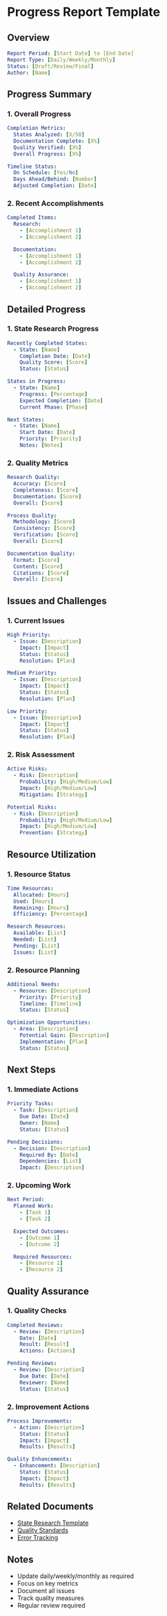 # Progress Report Template

## Overview
```yaml
Report Period: [Start Date] to [End Date]
Report Type: [Daily/Weekly/Monthly]
Status: [Draft/Review/Final]
Author: [Name]
```

## Progress Summary

### 1. Overall Progress
```yaml
Completion Metrics:
  States Analyzed: [X/50]
  Documentation Complete: [X%]
  Quality Verified: [X%]
  Overall Progress: [X%]

Timeline Status:
  On Schedule: [Yes/No]
  Days Ahead/Behind: [Number]
  Adjusted Completion: [Date]
```

### 2. Recent Accomplishments
```yaml
Completed Items:
  Research:
    - [Accomplishment 1]
    - [Accomplishment 2]

  Documentation:
    - [Accomplishment 1]
    - [Accomplishment 2]

  Quality Assurance:
    - [Accomplishment 1]
    - [Accomplishment 2]
```

## Detailed Progress

### 1. State Research Progress
```yaml
Recently Completed States:
  - State: [Name]
    Completion Date: [Date]
    Quality Score: [Score]
    Status: [Status]

States in Progress:
  - State: [Name]
    Progress: [Percentage]
    Expected Completion: [Date]
    Current Phase: [Phase]

Next States:
  - State: [Name]
    Start Date: [Date]
    Priority: [Priority]
    Notes: [Notes]
```

### 2. Quality Metrics
```yaml
Research Quality:
  Accuracy: [Score]
  Completeness: [Score]
  Documentation: [Score]
  Overall: [Score]

Process Quality:
  Methodology: [Score]
  Consistency: [Score]
  Verification: [Score]
  Overall: [Score]

Documentation Quality:
  Format: [Score]
  Content: [Score]
  Citations: [Score]
  Overall: [Score]
```

## Issues and Challenges

### 1. Current Issues
```yaml
High Priority:
  - Issue: [Description]
    Impact: [Impact]
    Status: [Status]
    Resolution: [Plan]

Medium Priority:
  - Issue: [Description]
    Impact: [Impact]
    Status: [Status]
    Resolution: [Plan]

Low Priority:
  - Issue: [Description]
    Impact: [Impact]
    Status: [Status]
    Resolution: [Plan]
```

### 2. Risk Assessment
```yaml
Active Risks:
  - Risk: [Description]
    Probability: [High/Medium/Low]
    Impact: [High/Medium/Low]
    Mitigation: [Strategy]

Potential Risks:
  - Risk: [Description]
    Probability: [High/Medium/Low]
    Impact: [High/Medium/Low]
    Prevention: [Strategy]
```

## Resource Utilization

### 1. Resource Status
```yaml
Time Resources:
  Allocated: [Hours]
  Used: [Hours]
  Remaining: [Hours]
  Efficiency: [Percentage]

Research Resources:
  Available: [List]
  Needed: [List]
  Pending: [List]
  Issues: [List]
```

### 2. Resource Planning
```yaml
Additional Needs:
  - Resource: [Description]
    Priority: [Priority]
    Timeline: [Timeline]
    Status: [Status]

Optimization Opportunities:
  - Area: [Description]
    Potential Gain: [Description]
    Implementation: [Plan]
    Status: [Status]
```

## Next Steps

### 1. Immediate Actions
```yaml
Priority Tasks:
  - Task: [Description]
    Due Date: [Date]
    Owner: [Name]
    Status: [Status]

Pending Decisions:
  - Decision: [Description]
    Required By: [Date]
    Dependencies: [List]
    Impact: [Description]
```

### 2. Upcoming Work
```yaml
Next Period:
  Planned Work:
    - [Task 1]
    - [Task 2]

  Expected Outcomes:
    - [Outcome 1]
    - [Outcome 2]

  Required Resources:
    - [Resource 1]
    - [Resource 2]
```

## Quality Assurance

### 1. Quality Checks
```yaml
Completed Reviews:
  - Review: [Description]
    Date: [Date]
    Result: [Result]
    Actions: [Actions]

Pending Reviews:
  - Review: [Description]
    Due Date: [Date]
    Reviewer: [Name]
    Status: [Status]
```

### 2. Improvement Actions
```yaml
Process Improvements:
  - Action: [Description]
    Status: [Status]
    Impact: [Impact]
    Results: [Results]

Quality Enhancements:
  - Enhancement: [Description]
    Status: [Status]
    Impact: [Impact]
    Results: [Results]
```

## Related Documents
- [State Research Template](state_research_template.md)
- [Quality Standards](../../../.qa/templates/research_quality.md)
- [Error Tracking](../../../.errors/templates/error_tracking_template.md)

## Notes
- Update daily/weekly/monthly as required
- Focus on key metrics
- Document all issues
- Track quality measures
- Regular review required 